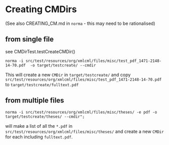 # Creating CMDirs

(See also CREATING_CM.md in `norma` - this may need to be rationalised)

## from single file

see CMDirTest.testCreateCMDir()

```
norma -i src/test/resources/org/xmlcml/files/misc/test_pdf_1471-2148-14-70.pdf  -o target/testcreate/ --cmdir
```
This will create a new `CMDir` in ```target/testcreate/``` and copy 
```src/test/resources/org/xmlcml/files/misc/test_pdf_1471-2148-14-70.pdf``` to 
```target/testcreate/fulltext.pdf```

## from multiple files

```
norma -i src/test/resources/org/xmlcml/files/misc/theses/ -e pdf -o target/testcreate/theses/ --cmdir";
```
will make a list of all the ```*.pdf``` in ```src/test/resources/org/xmlcml/files/misc/theses/``` and
create a new ```CMDir``` for each including ```fulltext.pdf```.



